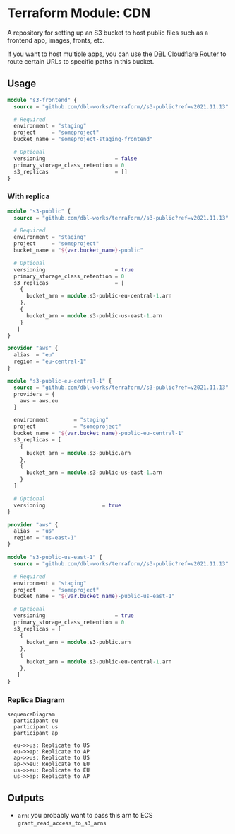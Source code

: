 # Terraform Module: CDN

A repository for setting up an S3 bucket to host public files such as a frontend app, images, fronts, etc.

If you want to host multiple apps, you can use the [DBL Cloudflare Router](https://github.com/dbl-works/cloudflare-router) to route certain URLs to specific paths in this bucket.



## Usage

```terraform
module "s3-frontend" {
  source = "github.com/dbl-works/terraform//s3-public?ref=v2021.11.13"

  # Required
  environment = "staging"
  project     = "someproject"
  bucket_name = "someproject-staging-frontend"

  # Optional
  versioning                      = false
  primary_storage_class_retention = 0
  s3_replicas                     = []
}
```

### With replica
```terraform
module "s3-public" {
  source = "github.com/dbl-works/terraform//s3-public?ref=v2021.11.13"

  # Required
  environment = "staging"
  project     = "someproject"
  bucket_name = "${var.bucket_name}-public"

  # Optional
  versioning                      = true
  primary_storage_class_retention = 0
  s3_replicas                     = [
    {
      bucket_arn = module.s3-public-eu-central-1.arn
    },
    {
      bucket_arn = module.s3-public-us-east-1.arn
    }
   ]
}

provider "aws" {
  alias  = "eu"
  region = "eu-central-1"
}

module "s3-public-eu-central-1" {
  source = "github.com/dbl-works/terraform//s3-public?ref=v2021.11.13"
  providers = {
    aws = aws.eu
  }

  environment        = "staging"
  project            = "someproject"
  bucket_name = "${var.bucket_name}-public-eu-central-1"
  s3_replicas = [
    {
      bucket_arn = module.s3-public.arn
    },
    {
      bucket_arn = module.s3-public-us-east-1.arn
    }
  ]

  # Optional
  versioning                  = true
}

provider "aws" {
  alias  = "us"
  region = "us-east-1"
}

module "s3-public-us-east-1" {
  source = "github.com/dbl-works/terraform//s3-public?ref=v2021.11.13"

  # Required
  environment = "staging"
  project     = "someproject"
  bucket_name = "${var.bucket_name}-public-us-east-1"

  # Optional
  versioning                      = true
  primary_storage_class_retention = 0
  s3_replicas = [
    {
      bucket_arn = module.s3-public.arn
    },
    {
      bucket_arn = module.s3-public-eu-central-1.arn
    },
   ]
}
```

### Replica Diagram
```mermaid
sequenceDiagram
  participant eu
  participant us
  participant ap

  eu->>us: Replicate to US
  eu->>ap: Replicate to AP
  ap->>us: Replicate to US
  ap->>eu: Replicate to EU
  us->>eu: Replicate to EU
  us->>ap: Replicate to AP
```

## Outputs

- `arn`: you probably want to pass this arn to ECS `grant_read_access_to_s3_arns`
